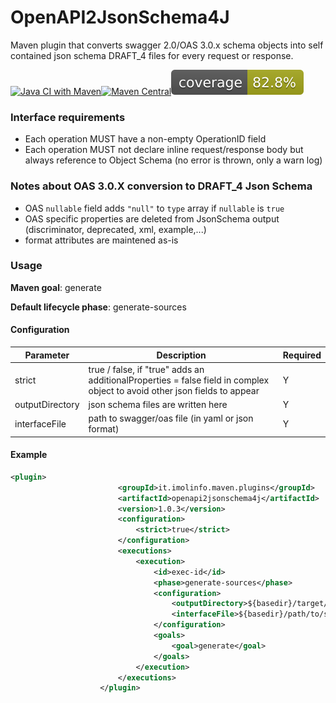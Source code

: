 # OpenAPI2JsonSchema4J

Maven plugin that converts swagger 2.0/OAS 3.0.x schema objects into self contained json schema DRAFT_4 files for every request or response.

[![Java CI with Maven](https://github.com/imolainformatica/OpenAPI2JsonSchema4J/actions/workflows/maven.yml/badge.svg?branch=develop)](https://github.com/imolainformatica/OpenAPI2JsonSchema4J/actions/workflows/maven.yml)[![Maven Central](https://maven-badges.herokuapp.com/maven-central/it.imolinfo.maven.plugins/openapi2jsonschema4j/badge.png?style=flat)](https://maven-badges.herokuapp.com/maven-central/it.imolinfo.maven.plugins/openapi2jsonschema4j)![Coverage](.github/badges/jacoco.svg)




### Interface requirements



- Each operation MUST have a non-empty OperationID field
- Each operation MUST not declare inline request/response body but always reference to Object Schema (no error is thrown, only a warn log)




### Notes about OAS 3.0.X conversion to DRAFT_4 Json Schema

* OAS `nullable` field adds `"null"` to `type` array if `nullable` is `true`
* OAS specific properties are deleted from JsonSchema output (discriminator, deprecated, xml, example,...)
* format attributes are maintened as-is





### Usage

**Maven goal**: generate

**Default lifecycle phase**: generate-sources

#### Configuration

| Parameter       | Description                                                  | Required |
| --------------- | ------------------------------------------------------------ | -------- |
| strict          | true / false, if "true" adds an additionalProperties = false field in complex object to avoid other json fields to appear | Y        |
| outputDirectory | json schema files are written here                           | Y        |
| interfaceFile   | path to swagger/oas file (in yaml or json format)            | Y        |



#### Example

```xml
<plugin>
						<groupId>it.imolinfo.maven.plugins</groupId>
						<artifactId>openapi2jsonschema4j</artifactId>
						<version>1.0.3</version>
						<configuration>
							<strict>true</strict>
						</configuration>
						<executions>
							<execution>
								<id>exec-id</id>
								<phase>generate-sources</phase>
								<configuration> 
									<outputDirectory>${basedir}/target/json-schema</outputDirectory>
									<interfaceFile>${basedir}/path/to/swagger.json</interfaceFile>
								</configuration>
								<goals>
									<goal>generate</goal>
								</goals>
							</execution>
						</executions>
					</plugin>
```